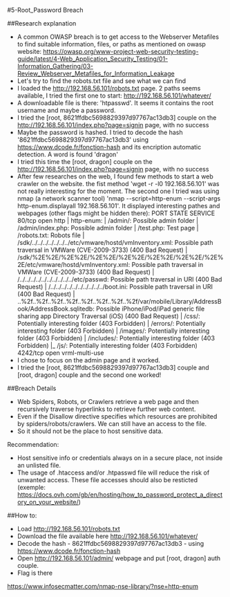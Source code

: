 #5-Root_Password Breach

##Research explanation
- A common OWASP breach is to get access to the Webserver Metafiles to find suitable information, files, or paths as mentioned on owasp website:  https://owasp.org/www-project-web-security-testing-guide/latest/4-Web_Application_Security_Testing/01-Information_Gathering/03-Review_Webserver_Metafiles_for_Information_Leakage
- Let's try to find the robots.txt file and see what we can find
- I loaded the http://192.168.56.101/robots.txt page. 2 paths seems available, I tried the first one to start: http://192.168.56.101/whatever/
- A downloadable file is there: 'htpasswd'. It seems it contains the root username and maybe a password.
- I tried the [root, 8621ffdbc5698829397d97767ac13db3] couple on the http://192.168.56.101/index.php?page=signin page, with no success
- Maybe the password  is hashed. I tried to decode the hash '8621ffdbc5698829397d97767ac13db3' using https://www.dcode.fr/fonction-hash and its encription automatic detection. A word is found 'dragon'
- I tried this time the [root, dragon] couple on the http://192.168.56.101/index.php?page=signin page, with no success
- After few researches on the web, I found few methods to start a web crawler on the website. the fist method 'wget -r -l0 192.168.56.101' was not really interesting for the moment. The second one I tried was using nmap (a network scanner tool) 'nmap --script=http-enum --script-args http-enum.displayall 192.168.56.101'. It displayed interesting pathes and webpages (other flags might be hidden there):
    PORT     STATE SERVICE
    80/tcp   open  http
    | http-enum: 
    |   /admin/: Possible admin folder
    |   /admin/index.php: Possible admin folder
    |   /test.php: Test page
    |   /robots.txt: Robots file
    |   /sdk/../../../../../../../etc/vmware/hostd/vmInventory.xml: Possible path traversal in VMWare (CVE-2009-3733) (400 Bad Request)
    |   /sdk/%2E%2E/%2E%2E/%2E%2E/%2E%2E/%2E%2E/%2E%2E/%2E%2E/etc/vmware/hostd/vmInventory.xml: Possible path traversal in VMWare (CVE-2009-3733) (400 Bad Request)
    |   /../../../../../../../../../../etc/passwd: Possible path traversal in URI (400 Bad Request)
    |   /../../../../../../../../../../boot.ini: Possible path traversal in URI (400 Bad Request)
    |   ..%2f..%2f..%2f..%2f..%2f..%2f..%2f..%2f/var/mobile/Library/AddressBook/AddressBook.sqlitedb: Possible iPhone/iPod/iPad generic file sharing app Directory Traversal (iOS)  (400 Bad Request)
    |   /css/: Potentially interesting folder (403 Forbidden)
    |   /errors/: Potentially interesting folder (403 Forbidden)
    |   /images/: Potentially interesting folder (403 Forbidden)
    |   /includes/: Potentially interesting folder (403 Forbidden)
    |_  /js/: Potentially interesting folder (403 Forbidden)
    4242/tcp open  vrml-multi-use
- I chose to focus on the admin page and it worked.
- I tried the [root, 8621ffdbc5698829397d97767ac13db3] couple and [root, dragon] couple and the second one worked!

##Breach Details 
- Web Spiders, Robots, or Crawlers retrieve a web page and then recursively traverse hyperlinks to retrieve further web content.
- Even if the Disallow directive specifies which resources are prohibited by spiders/robots/crawlers. We can still have an access to the file.
- So it should not be the place to host sensitive data.

Recommendation: 
- Host sensitive info or credentials always on in a secure place, not inside an unlisted file.
- The usage of .htaccess and/or .htpasswd file will reduce the risk of unwanted access. These file accesses should also be resticted (exemple: https://docs.ovh.com/gb/en/hosting/how_to_password_protect_a_directory_on_your_website/)

##How to:
- Load http://192.168.56.101/robots.txt
- Download the file available here http://192.168.56.101/whatever/
- Decode the hash - 8621ffdbc5698829397d97767ac13db3 - using https://www.dcode.fr/fonction-hash
- Open http://192.168.56.101/admin/ webpage and put [root, dragon] auth couple.
- Flag is there


https://www.infosecmatter.com/nmap-nse-library/?nse=http-enum
